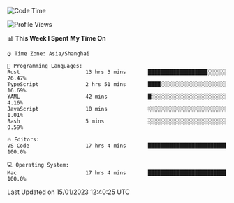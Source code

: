 <!--START_SECTION:waka-->
![Code Time](http://img.shields.io/badge/Code%20Time-1%2C857%20hrs%2016%20mins-blue)

![Profile Views](http://img.shields.io/badge/Profile%20Views-28-blue)

📊 **This Week I Spent My Time On** 

```text
⌚︎ Time Zone: Asia/Shanghai

💬 Programming Languages: 
Rust                     13 hrs 3 mins       ███████████████████░░░░░░   76.47% 
TypeScript               2 hrs 51 mins       ████░░░░░░░░░░░░░░░░░░░░░   16.69% 
YAML                     42 mins             █░░░░░░░░░░░░░░░░░░░░░░░░   4.16% 
JavaScript               10 mins             ░░░░░░░░░░░░░░░░░░░░░░░░░   1.01% 
Bash                     5 mins              ░░░░░░░░░░░░░░░░░░░░░░░░░   0.59%

🔥 Editors: 
VS Code                  17 hrs 4 mins       █████████████████████████   100.0%

💻 Operating System: 
Mac                      17 hrs 4 mins       █████████████████████████   100.0%

```


 Last Updated on 15/01/2023 12:40:25 UTC
<!--END_SECTION:waka-->

<!--![CodersRank](https://cr-skills-chart-widget.azurewebsites.net/api/api?username=BugenZhao&padding=16&tooltip=true&branding=false&sort-by-score=true&skills=Rust%2C%20Swift%2C%20C%2C%20TypeScript%2C%20Java%2C%20Go%2C%20Dart%2C%20C%2B%2B%2C%20Python%2C%20Assembly%2C%20Shell%2C%20Kotlin)-->
